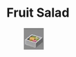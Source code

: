 # Fruit Salad

<figure><img src="../../../.gitbook/assets/image (23).png" alt=""><figcaption></figcaption></figure>
